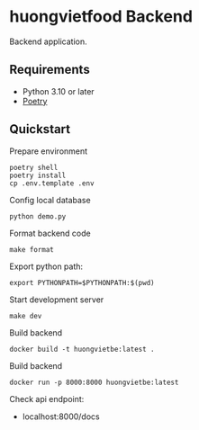 # huongvietfood Backend

Backend application.

## Requirements

- Python 3.10 or later
- [Poetry](https://www.poetryfoundation.org/)

## Quickstart

Prepare environment

```
poetry shell
poetry install
cp .env.template .env
```

Config local database

```
python demo.py
```

Format backend code

```
make format
```

Export python path:

```
export PYTHONPATH=$PYTHONPATH:$(pwd)
```

Start development server

```
make dev
```

Build backend
```
docker build -t huongvietbe:latest . 
```
Build backend
```
docker run -p 8000:8000 huongvietbe:latest
```
Check api endpoint:

* localhost:8000/docs
